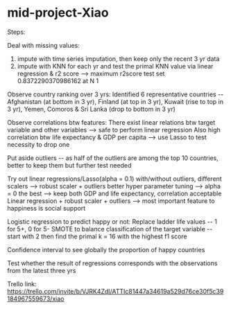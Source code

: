 # mid-project-Xiao

Steps:

Deal with missing values: 
1. impute with time series imputation, then keep only the recent 3 yr data
2. impute with KNN for each yr and test the primal KNN value via linear regression & r2 score --> maximum r2score test set 0.8372290370986162 at N 1

Observe country ranking over 3 yrs:
Identified 6 representative countries -- Afghanistan (at bottom in 3 yr), Finland (at top in 3 yr), Kuwait (rise to top in 3 yr), Yemen, Comoros & Sri Lanka (drop to bottom in 3 yr)

Observe correlations btw features:
There exist linear relations btw target variable and other variables --> safe to perform linear regression
Also high correlation btw life expectancy & GDP per capita --> use Lasso to test necessity to drop one

Put aside outliers -- as half of the outliers are among the top 10 countries, better to keep them but further test needed

Try out linear regressions/Lasso(alpha = 0.1) with/without outliers, different scalers --> robust scaler + outliers better
hyper parameter tuning --> alpha = 0 the best --> keep both GDP and life expectancy, correlation acceptable
Linear regression + robust scaler + outliers --> most important feature to happiness is social support

Logistic regression to predict happy or not:
Replace ladder life values -- 1 for 5+, 0 for 5-
SMOTE to balance classification of the target variable -- start with 2 then find the primal k = 16 with the highest f1 score

Confidence interval to see globally the proportion of happy countries

Test whether the result of regressions corresponds with the observations from the latest three yrs



Trello link:
https://trello.com/invite/b/VJRK4Zdl/ATTIc81447a34619a529d76ce30f5c39184967559673/xiao
